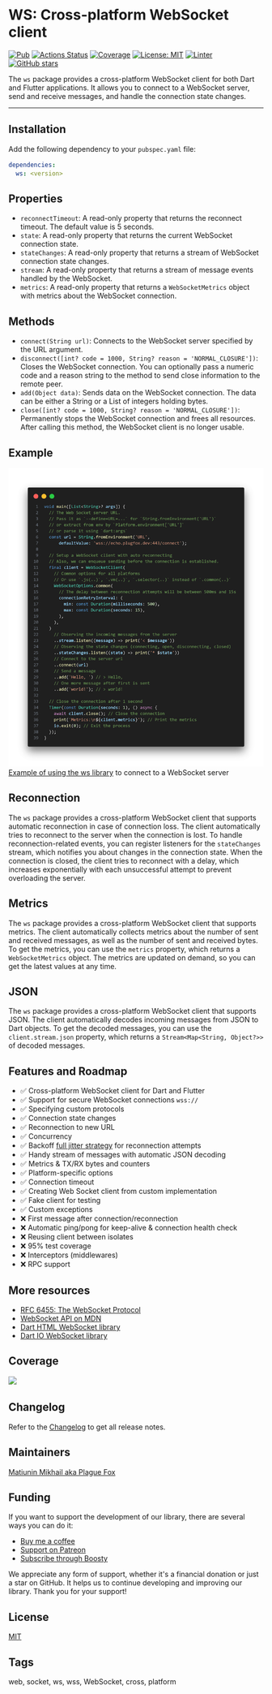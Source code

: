 # WS: Cross-platform WebSocket client

[![Pub](https://img.shields.io/pub/v/ws.svg)](https://pub.dev/packages/ws)
[![Actions Status](https://github.com/PlugFox/ws/actions/workflows/checkout.yml/badge.svg)](https://github.com/PlugFox/ws/actions)
[![Coverage](https://codecov.io/gh/PlugFox/ws/branch/master/graph/badge.svg)](https://codecov.io/gh/PlugFox/ws)
[![License: MIT](https://img.shields.io/badge/license-MIT-purple.svg)](https://opensource.org/licenses/MIT)
[![Linter](https://img.shields.io/badge/style-linter-40c4ff.svg)](https://pub.dev/packages/linter)
[![GitHub stars](https://img.shields.io/github/stars/plugfox/ws?style=social)](https://github.com/plugfox/ws/)

The `ws` package provides a cross-platform WebSocket client for both Dart and Flutter applications. It allows you to connect to a WebSocket server, send and receive messages, and handle the connection state changes.

---

## Installation

Add the following dependency to your `pubspec.yaml` file:

```yaml
dependencies:
  ws: <version>
```

## Properties

- `reconnectTimeout`: A read-only property that returns the reconnect timeout. The default value is 5 seconds.
- `state`: A read-only property that returns the current WebSocket connection state.
- `stateChanges`: A read-only property that returns a stream of WebSocket connection state changes.
- `stream`: A read-only property that returns a stream of message events handled by the WebSocket.
- `metrics`: A read-only property that returns a `WebSocketMetrics` object with metrics about the WebSocket connection.

## Methods

- `connect(String url)`: Connects to the WebSocket server specified by the URL argument.
- `disconnect([int? code = 1000, String? reason = 'NORMAL_CLOSURE'])`: Closes the WebSocket connection. You can optionally pass a numeric code and a reason string to the method to send close information to the remote peer.
- `add(Object data)`: Sends data on the WebSocket connection. The data can be either a String or a List of integers holding bytes.
- `close([int? code = 1000, String? reason = 'NORMAL_CLOSURE'])`: Permanently stops the WebSocket connection and frees all resources. After calling this method, the WebSocket client is no longer usable.

## Example

![](example.png)
[Example of using the ws library](https://pub.dev/packages/ws/example) to connect to a WebSocket server

## Reconnection

The `ws` package provides a cross-platform WebSocket client that supports automatic reconnection in case of connection loss. The client automatically tries to reconnect to the server when the connection is lost. To handle reconnection-related events, you can register listeners for the `stateChanges` stream, which notifies you about changes in the connection state. When the connection is closed, the client tries to reconnect with a delay, which increases exponentially with each unsuccessful attempt to prevent overloading the server.

## Metrics

The `ws` package provides a cross-platform WebSocket client that supports metrics. The client automatically collects metrics about the number of sent and received messages, as well as the number of sent and received bytes. To get the metrics, you can use the `metrics` property, which returns a `WebSocketMetrics` object. The metrics are updated on demand, so you can get the latest values at any time.

## JSON

The `ws` package provides a cross-platform WebSocket client that supports JSON. The client automatically decodes incoming messages from JSON to Dart objects. To get the decoded messages, you can use the `client.stream.json` property, which returns a `Stream<Map<String, Object?>>` of decoded messages.

## Features and Roadmap

- ✅ Cross-platform WebSocket client for Dart and Flutter
- ✅ Support for secure WebSocket connections `wss://`
- ✅ Specifying custom protocols
- ✅ Connection state changes
- ✅ Reconnection to new URL
- ✅ Concurrency
- ✅ Backoff [full jitter strategy](https://aws.amazon.com/blogs/architecture/exponential-backoff-and-jitter/) for reconnection attempts
- ✅ Handy stream of messages with automatic JSON decoding
- ✅ Metrics & TX/RX bytes and counters
- ✅ Platform-specific options
- ✅ Connection timeout
- ✅ Creating Web Socket client from custom implementation
- ✅ Fake client for testing
- ✅ Custom exceptions
- ❌ First message after connection/reconnection
- ❌ Automatic ping/pong for keep-alive & connection health check
- ❌ Reusing client between isolates
- ❌ 95% test coverage
- ❌ Interceptors (middlewares)
- ❌ RPC support

## More resources

- [RFC 6455: The WebSocket Protocol](https://tools.ietf.org/html/rfc6455)
- [WebSocket API on MDN](https://developer.mozilla.org/en-US/docs/Web/API/WebSockets_API)
- [Dart HTML WebSocket library](https://api.dart.dev/stable/dart-html/WebSocket-class.html)
- [Dart IO WebSocket library](https://api.dart.dev/stable/dart-io/WebSocket-class.html)

## Coverage

[![](https://codecov.io/gh/PlugFox/ws/branch/master/graphs/sunburst.svg)](https://codecov.io/gh/PlugFox/ws/branch/master)

## Changelog

Refer to the [Changelog](https://github.com/PlugFox/ws/blob/master/CHANGELOG.md) to get all release notes.

## Maintainers

[Matiunin Mikhail aka Plague Fox](https://plugfox.dev)

## Funding

If you want to support the development of our library, there are several ways you can do it:

- [Buy me a coffee](https://www.buymeacoffee.com/plugfox)
- [Support on Patreon](https://www.patreon.com/plugfox)
- [Subscribe through Boosty](https://boosty.to/plugfox)

We appreciate any form of support, whether it's a financial donation or just a star on GitHub. It helps us to continue developing and improving our library. Thank you for your support!

## License

[MIT](https://opensource.org/licenses/MIT)

## Tags

web, socket, ws, wss, WebSocket, cross, platform
